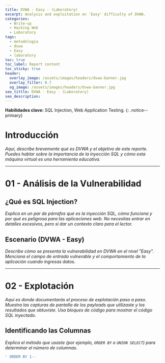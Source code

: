 ```yaml
---
title: DVWA - Easy - (Laboratory)
excerpt: Analysis and exploitation on 'Easy' difficulty of DVWA.
categories:
  - Write-up
  - Hacking Web
  - Laboratory
tags:
  - metodologia
  - dvwa
  - Easy
  - laboratory
toc: true
toc_label: Report content
toc_sticky: true
header:
  overlay_image: /assets/images/headers/dvwa-banner.jpg
  overlay_filter: 0.7
  og_image: /assets/images/headers/dvwa-banner.jpg
seo_tittle: DVWA - Easy - (Laboratory)
seo_description:
---
```


**Habilidades clave:** SQL Injection, Web Application Testing.
{: .notice--primary}

# Introducción

*Aquí, describe brevemente qué es DVWA y el objetivo de este reporte. Puedes hablar sobre la importancia de la inyección SQL y cómo esta máquina virtual es una herramienta educativa.*

---

# 01 - Análisis de la Vulnerabilidad

## ¿Qué es SQL Injection?

*Explica en un par de párrafos qué es la inyección SQL, cómo funciona y por qué es peligrosa para las aplicaciones web. No necesitas entrar en detalles excesivos, pero sí dar un contexto claro para el lector.*

## Escenario (DVWA - Easy)

*Describe cómo se presenta la vulnerabilidad en DVWA en el nivel "Easy". Menciona el campo de entrada vulnerable y el comportamiento de la aplicación cuando ingresas datos.*

---

# 02 - Explotación

*Aquí es donde documentarás el proceso de explotación paso a paso. Muestra las capturas de pantalla de los payloads que utilizaste y los resultados que obtuviste. Usa bloques de código para mostrar el código SQL inyectado.*

## Identificando las Columnas

*Explica el método que usaste (por ejemplo, `ORDER BY` o `UNION SELECT`) para determinar el número de columnas.*

```sql
' ORDER BY 1--
